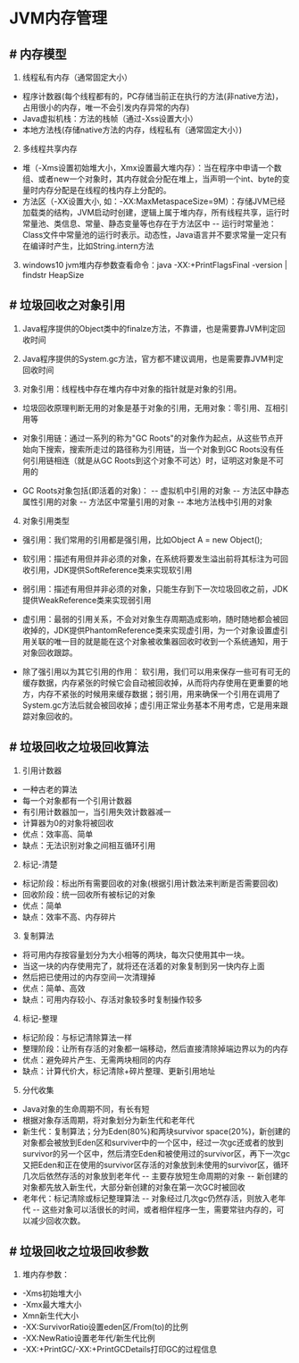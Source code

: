 # JVM内存管理

## # 内存模型

1. 线程私有内存（通常固定大小）
- 程序计数器(每个线程都有的，PC存储当前正在执行的方法(非native方法)，占用很小的内存，唯一不会引发内存异常的内存)
- Java虚拟机栈：方法的栈帧（通过-Xss设置大小）
- 本地方法栈(存储native方法的内存，线程私有（通常固定大小）)

2. 多线程共享内存
- 堆（-Xms设置初始堆大小，Xmx设置最大堆内存）：当在程序中申请一个数组、或者new一个对象时，其内存就会分配在堆上，当声明一个int、byte的变量时内存分配是在线程的栈内存上分配的。
- 方法区（-XX设置大小, 如：-XX:MaxMetaspaceSize=9M）：存储JVM已经加载类的结构，JVM启动时创建，逻辑上属于堆内存，所有线程共享，运行时常量池、类信息、常量、静态变量等也存在于方法区中
-- 运行时常量池：Class文件中常量池的运行时表示。动态性，Java语言并不要求常量一定只有在编译时产生，比如String.intern方法

3. windows10 jvm堆内存参数查看命令：java -XX:+PrintFlagsFinal -version | findstr HeapSize

## # 垃圾回收之对象引用

1. Java程序提供的Object类中的finalze方法，不靠谱，也是需要靠JVM判定回收时间

2. Java程序提供的System.gc方法，官方都不建议调用，也是需要靠JVM判定回收时间

3. 对象引用：线程栈中存在堆内存中对象的指针就是对象的引用。
- 垃圾回收原理判断无用的对象是基于对象的引用，无用对象：零引用、互相引用等

- 对象引用链：通过一系列的称为"GC Roots"的对象作为起点，从这些节点开始向下搜索，搜索所走过的路径称为引用链，当一个对象到GC Roots没有任何引用链相连（就是从GC Roots到这个对象不可达）时，证明这对象是不可用的

- GC Roots对象包括(即活着的对象)：
-- 虚拟机中引用的对象
-- 方法区中静态属性引用的对象
-- 方法区中常量引用的对象
-- 本地方法栈中引用的对象

4. 对象引用类型

- 强引用：我们常用的引用都是强引用，比如Object A = new Object();

- 软引用：描述有用但并非必须的对象，在系统将要发生溢出前将其标注为可回收引用，JDK提供SoftReference类来实现软引用

- 弱引用：描述有用但并非必须的对象，只能生存到下一次垃圾回收之前，JDK提供WeakReference类来实现弱引用

- 虚引用：最弱的引用关系，不会对对象生存周期造成影响，随时随地都会被回收掉的，JDK提供PhantomReference类来实现虚引用，为一个对象设置虚引用关联的唯一目的就是能在这个对象被收集器回收时收到一个系统通知，用于对象回收跟踪。

- 除了强引用以为其它引用的作用：
软引用，我们可以用来保存一些可有可无的缓存数据，内存紧张的时候它会自动被回收掉，从而将内存使用在更重要的地方，内存不紧张的时候用来缓存数据；弱引用，用来确保一个引用在调用了System.gc方法后就会被回收掉；虚引用正常业务基本不用考虑，它是用来跟踪对象回收的。

## # 垃圾回收之垃圾回收算法

1. 引用计数器
- 一种古老的算法
- 每一个对象都有一个引用计数器
- 有引用计数器加一，当引用失效计数器减一
- 计算器为0的对象将被回收
- 优点：效率高、简单
- 缺点：无法识别对象之间相互循环引用

2. 标记-清楚
- 标记阶段：标出所有需要回收的对象(根据引用计数法来判断是否需要回收)
- 回收阶段：统一回收所有被标记的对象
- 优点：简单
- 缺点：效率不高、内存碎片

3. 复制算法
- 将可用内存按容量划分为大小相等的两块，每次只使用其中一块。
- 当这一块的内存使用完了，就将还在活着的对象复制到另一快内存上面
- 然后把已使用过的内存空间一次清理掉
- 优点：简单、高效
- 缺点：可用内存较小、存活对象较多时复制操作较多

4. 标记-整理
- 标记阶段：与标记清除算法一样
- 整理阶段：让所有存活的对象都一端移动，然后直接清除掉端边界以为的内存
- 优点：避免碎片产生、无需两块相同的内存
- 缺点：计算代价大，标记清除+碎片整理、更新引用地址

5. 分代收集
- Java对象的生命周期不同，有长有短
- 根据对象存活周期，将对象划分为新生代和老年代
- 新生代：复制算法；分为Eden(80%)和两块survivor space(20%)，新创建的对象都会被放到Eden区和surviver中的一个区中，经过一次gc还或者的放到survivor的另一个区中，然后清空Eden和被使用过的survivor区，再下一次gc又把Eden和正在使用的survivor区存活的对象放到未使用的survivor区，循环几次后依然存活的对象放到老年代
-- 主要存放短生命周期的对象
-- 新创建的对象都先放入新生代，大部分新创建的对象在第一次GC时被回收
- 老年代：标记清除或标记整理算法
-- 对象经过几次gc仍然存活，则放入老年代
-- 这些对象可以活很长的时间，或者相伴程序一生，需要常驻内存的，可以减少回收次数。


## # 垃圾回收之垃圾回收参数

1. 堆内存参数：
- -Xms初始堆大小
- -Xmx最大堆大小
- Xmn新生代大小
- -XX:SurvivorRatio设置eden区/From(to)的比例
- -XX:NewRatio设置老年代/新生代比例
- -XX:+PrintGC/-XX:+PrintGCDetails打印GC的过程信息